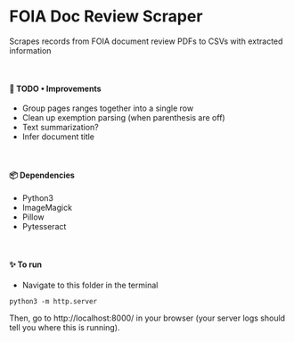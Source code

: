 # FOIA Doc Review Scraper
Scrapes records from FOIA document review PDFs to CSVs with extracted information

<br>

#### 🎯 TODO • Improvements 
* Group pages ranges together into a single row
* Clean up exemption parsing (when parenthesis are off)
* Text summarization?
* Infer document title

<br>

#### 📦 Dependencies
* Python3
* ImageMagick
* Pillow
* Pytesseract

<br>

#### ✨ To run
* Navigate to this folder in the terminal
```
python3 -m http.server
```
Then, go to http://localhost:8000/ in your browser (your server logs should tell you where this is running).
